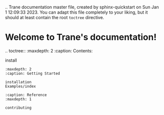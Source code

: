 .. Trane documentation master file, created by
   sphinx-quickstart on Sun Jan  1 12:09:33 2023.
   You can adapt this file completely to your liking, but it should at least
   contain the root `toctree` directive.

Welcome to Trane's documentation!
=================================

.. toctree::
   :maxdepth: 2
   :caption: Contents:
   
   install


```{toctree}
:maxdepth: 2
:caption: Getting Started

installation
Examples/index

```

```{toctree}
:caption: Reference
:maxdepth: 1

contributing
```